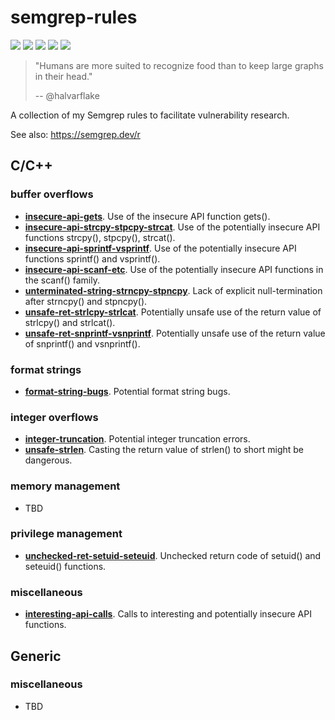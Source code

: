 # semgrep-rules
[![](https://img.shields.io/github/stars/0xdea/semgrep-rules.svg?color=yellow)](https://github.com/0xdea/semgrep-rules)
[![](https://img.shields.io/github/forks/0xdea/semgrep-rules.svg?color=green)](https://github.com/0xdea/semgrep-rules)
[![](https://img.shields.io/github/watchers/0xdea/semgrep-rules.svg?color=red)](https://github.com/0xdea/semgrep-rules)
[![](https://img.shields.io/badge/license-MIT%20License-red.svg?color=lightgray)](https://opensource.org/licenses/MIT) 
[![](https://img.shields.io/badge/twitter-%400xdea-blue.svg)](https://twitter.com/0xdea)

> "Humans are more suited to recognize food than to keep large graphs in their head." 
> 
> -- @halvarflake

A collection of my Semgrep rules to facilitate vulnerability research.

See also: https://semgrep.dev/r

## C/C++

### buffer overflows
* [**insecure-api-gets**](https://github.com/0xdea/semgrep-rules/blob/main/c/insecure-api-gets.yaml). Use of the insecure API function gets().
* [**insecure-api-strcpy-stpcpy-strcat**](https://github.com/0xdea/semgrep-rules/blob/main/c/insecure-api-strcpy-stpcpy-strcat.yaml). Use of the potentially insecure API functions strcpy(), stpcpy(), strcat().
* [**insecure-api-sprintf-vsprintf**](https://github.com/0xdea/semgrep-rules/blob/main/c/insecure-api-sprintf-vsprintf.yaml). Use of the potentially insecure API functions sprintf() and vsprintf().
* [**insecure-api-scanf-etc**](https://github.com/0xdea/semgrep-rules/blob/main/c/insecure-api-scanf-etc.yaml). Use of the potentially insecure API functions in the scanf() family.
* [**unterminated-string-strncpy-stpncpy**](https://github.com/0xdea/semgrep-rules/blob/main/c/unterminated-string-strncpy-stpncpy.yaml). Lack of explicit null-termination after strncpy() and stpncpy().
* [**unsafe-ret-strlcpy-strlcat**](https://github.com/0xdea/semgrep-rules/blob/main/c/unsafe-ret-strlcpy-strlcat.yaml). Potentially unsafe use of the return value of strlcpy() and strlcat().
* [**unsafe-ret-snprintf-vsnprintf**](https://github.com/0xdea/semgrep-rules/blob/main/c/unsafe-ret-snprintf-vsnprintf.yaml). Potentially unsafe use of the return value of snprintf() and vsnprintf().

### format strings
* [**format-string-bugs**](https://github.com/0xdea/semgrep-rules/blob/main/c/format-string-bugs.yaml). Potential format string bugs.

### integer overflows
* [**integer-truncation**](https://github.com/0xdea/semgrep-rules/blob/main/c/integer-truncation.yaml). Potential integer truncation errors.
* [**unsafe-strlen**](https://github.com/0xdea/semgrep-rules/blob/main/c/unsafe-strlen.yaml). Casting the return value of strlen() to short might be dangerous.

### memory management
* TBD

### privilege management
* [**unchecked-ret-setuid-seteuid**](https://github.com/0xdea/semgrep-rules/blob/main/c/unchecked-ret-setuid-seteuid.yaml). Unchecked return code of setuid() and seteuid() functions.

### miscellaneous
* [**interesting-api-calls**](https://github.com/0xdea/semgrep-rules/blob/main/c/interesting-api-calls.yaml). Calls to interesting and potentially insecure API functions.

## Generic

### miscellaneous
* TBD
